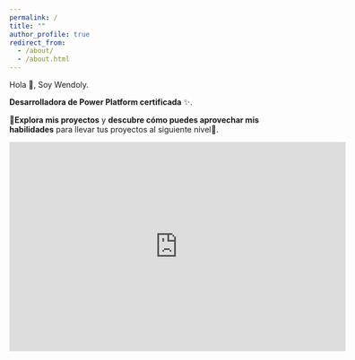 ```yaml
---
permalink: /
title: ""
author_profile: true
redirect_from: 
  - /about/
  - /about.html
---
```



Hola 👋, Soy Wendoly.

**Desarrolladora de Power Platform certificada** ✨.

🔎**Explora mis proyectos** y **descubre cómo puedes aprovechar mis habilidades** para llevar tus proyectos al siguiente nivel💪.

<iframe title="Proyecto 1. DH Marketing Consultans" width="600" height="373.5" src="https://app.powerbi.com/view?r=eyJrIjoiZGFlMThkMTUtZTcwYi00YzFiLTlmYzktYjViMDFiMzk4YjE3IiwidCI6ImEzY2QwMDVjLTI1MTQtNDcwOS1iNTg4LTFkNzhiZTM3NTBhNiIsImMiOjl9" frameborder="0" allowFullScreen="true"></iframe>

<!-- Power BI
------
1. Cuadro de mandos [Abrir](https://wendolyponce.github.io/portfolio/power-bi-1/) 
1. Proyecto 2 [Abrir](https://wendolyponce.github.io/portfolio/power-bi-1/) 

Power Automate
------
1. Proyecto 3 [Abrir](https://wendolyponce.github.io/portfolio/power-automate-1/) 
1. Proyecto 4 [Abrir](https://wendolyponce.github.io/portfolio/power-automate-1/) 

Power Apps
------
1. Proyecto 5 [Abrir](https://wendolyponce.github.io/portfolio/power-apps-1/) 
1. Proyecto 6 [Abrir](https://wendolyponce.github.io/portfolio/power-apps-1/)  -->